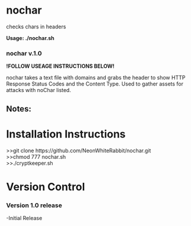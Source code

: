 # nochar
checks chars in headers

<b>Usage: ./nochar.sh</b>

<h3>nochar v.1.0</h3>

**!FOLLOW USEAGE INSTRUCTIONS BELOW!**<p>
nochar takes a text file with domains and grabs the header to show HTTP Response Status Codes and the Content Type. Used to gather assets for attacks with noChar listed.
  
<h2>Notes: </h2>

 <h1>Installation Instructions</h1>
>>git clone https://github.com/NeonWhiteRabbit/nochar.git<br>
>>chmod 777 nochar.sh<br>
>>./cryptkeeper.sh<br>

<h1>Version Control</h1>
 
 <h3>Version 1.0 release</h3>
-Initial Release<P>
 
 
